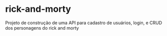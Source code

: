 # rick-and-morty
Projeto de construção de uma API para cadastro de usuários, login, e CRUD dos personagens do rick and morty
